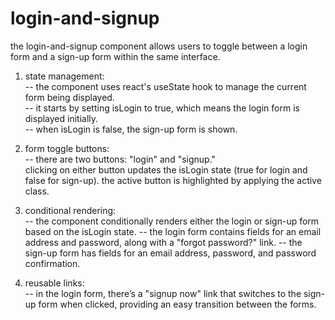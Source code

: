 # login-and-signup

the login-and-signup component allows users to toggle between a login form and a sign-up form within the same interface.

1. state management:  
   -- the component uses react's useState hook to manage the current form being displayed.  
   -- it starts by setting isLogin to true, which means the login form is displayed initially.  
   -- when isLogin is false, the sign-up form is shown.

2. form toggle buttons:  
   -- there are two buttons: "login" and "signup."  
   clicking on either button updates the isLogin state (true for login and false for sign-up). the active button is highlighted by applying the active class.

3. conditional rendering:  
   -- the component conditionally renders either the login or sign-up form based on the isLogin state.
   -- the login form contains fields for an email address and password, along with a "forgot password?" link.
   -- the sign-up form has fields for an email address, password, and password confirmation.

4. reusable links:  
   -- in the login form, there’s a "signup now" link that switches to the sign-up form when clicked, providing an easy transition between the forms.
